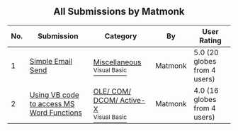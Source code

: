 ﻿<div align="center">

## All Submissions by Matmonk

</div>

No.  | Submission | Category | By   | User Rating
---- | ---------- | -------- | ---- | -----------
1 | [Simple Email Send<br />](https://github.com/Planet-Source-Code/matmonk-simple-email-send__1-1862) | [Miscellaneous<br /><sup>Visual Basic</sup>](../ByCategory/miscellaneous__1-1.md) | Matmonk | 5.0 (20 globes from 4 users)
2 | [Using VB code to access MS Word Functions<br />](https://github.com/Planet-Source-Code/matmonk-using-vb-code-to-access-ms-word-functions__1-4390) | [OLE/ COM/ DCOM/ Active\-X<br /><sup>Visual Basic</sup>](../ByCategory/ole-com-dcom-active-x__1-29.md) | Matmonk | 4.0 (16 globes from 4 users)
